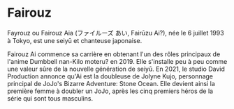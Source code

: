 # Fairouz

Fayrouz ou Fairouz Aia (ファイルーズ あい, Fairūzu Ai?), née le 6 juillet 1993 à Tokyo, est une seiyū et chanteuse japonaise.

Fairouz Ai commence sa carrière en obtenant l'un des rôles principaux de l'anime Dumbbell nan-Kilo moteru? en 2019. Elle s'installe peu à peu comme une valeur sûre de la nouvelle génération de seiyū. En 2021, le studio David Production annonce qu'Ai est la doubleuse de Jolyne Kujo, personnage principal de JoJo's Bizarre Adventure: Stone Ocean. Elle devient ainsi la première femme à doubler un JoJo, après les cinq premiers héros de la série qui sont tous masculins. 